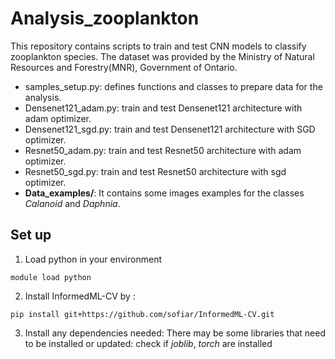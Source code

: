 # Analysis_zooplankton

This repository contains scripts to train and test CNN models to classify zooplankton species.
The dataset was provided by the Ministry of Natural Resources and Forestry(MNR), Government of Ontario.

* samples_setup.py: defines functions and classes to prepare data for the analysis. 
* Densenet121_adam.py: train and test Densenet121 architecture with adam optimizer.
* Densenet121_sgd.py: train and test Densenet121 architecture with SGD optimizer.
* Resnet50_adam.py: train and test Resnet50 architecture with adam optimizer.
* Resnet50_sgd.py: train and test Resnet50 architecture with sgd optimizer.
* **Data_examples/**: It contains some images examples for the classes *Calanoid* and *Daphnia*. 

## Set up
 1. Load python in your environment
```
module load python
```

 2. Install InformedML-CV by : 
```
pip install git+https://github.com/sofiar/InformedML-CV.git
```
3. Install any dependencies needed: There may be some libraries that need to be installed or updated:
check if *joblib*, *torch* are installed



